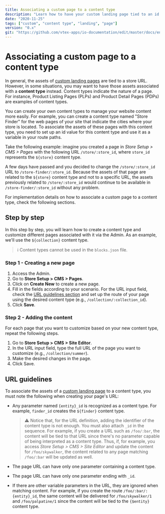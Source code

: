 ```yaml
---
title: Associating a custom page to a content type
description: "Learn how to have your custom landing page tied to an id instead of a URL."
date: "2020-11-25"
tags: ["custom", "content type", "landing", "page"]
version: "0.x"
git: "https://github.com/vtex-apps/io-documentation/edit/master/docs/en/Recipes/templates/associating-a-custom-page-to-a-content-type.md"
---
```


# Associating a custom page to a content type

In general, the assets of [custom landing pages](https://developers.vtex.com/vtex-developer-docs/docs/vtex-io-documentation-creating-a-new-custom-page) are tied to a store URL. However, in some situations, you may want to have those assets associated with a **content type** instead. Content types indicate the nature of a page. For instance, Product Listing Pages (PLPs) and Product Detail Pages (PDPs) are examples of content types. 

You can create your own content types to manage your website content more easily. For example, you can create a content type named "Store Finder" for the web pages of your site that indicate the cities where your store is located. To associate the assets of these pages with this content type, you need to set up an id value for this content type and use it as a variable in your route paths.

Take the following example: imagine you created a page in *Store Setup > CMS > Pages* with the following URL `/store/:store_id`, where `store_id` represents the `${store}` content type.

A few days have passed and you decided to change the `/store/:store_id` URL to `/store-finder/:store_id`. Because the assets of that page are related to the `${store}` content type and not to a specific URL, the assets previously related to `/store/:store_id` would continue to be available in `/store-finder/:store_id` without any problem.

For implementation details on how to associate a custom page to a content type, check the following sections.

## Step by step

In this step by step, you will learn how to create a content type and customize different pages associated with it via the Admin. As an example, we'll use the `${collection}` content type.

>ℹ️ Content types cannot be used in the `blocks.json` file.

### Step 1 - Creating a new page

1. Access the Admin.
2. Go to **Store Setup > CMS > Pages**.
3. Click on **Create New** to create a new page.
4. Fill in the fields according to your scenario. For the URL input field, check the [URL guidelines section](#URL-guidelines) and set up the route of your page using the desired content type (e.g., `/collection/:collection_id`).
5. Click **Save**.

### Step 2 - Adding the content

For each page that you want to customize based on your new content type, repeat the following steps.

1. Go to **Store Setup > CMS > Site Editor**.
2. In the URL input field, type the full URL of the page you want to customize (e.g., `/collection/summer`).
3. Make the desired changes in the page.
4. Click Save.

## URL guidelines

To associate the assets of a [custom landing page](https://developers.vtex.com/vtex-developer-docs/docs/vtex-io-documentation-creating-a-new-custom-page) to a content type, you must note the following when creating your page's URL:

- Any parameter named `{entity}_id` is recognized as a content type. For example, `finder_id` creates the `${finder}` content type.

  >⚠️ Notice that, for the URL definition, adding the identifier of the content type is not enough. You must also attach `_id` in the sequence. For example, if you create a URL such as `/foo/:bar`, the content will be tied to that URL since there's no parameter capable of being interpreted as a content type. Thus, if, for example, you access *Store Setup > CMS > Site Editor* and update the content for `/foo/skywalker`, the content related to any page matching `/foo/:bar` will be updated as well.

- The page URL can have only one parameter containing a content type.
- The page URL can have only one parameter ending with `_id`.
- If there are other variable parameters in the URL, they are ignored when matching content. For example, if you create the route `/foo/:bar/:{entity}_id`, the same content will be delivered for `/foo/skywalker/1` and `/foo/palpatine/1` since the content will be tied to the `{$entity}` content type.
